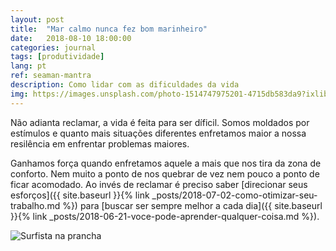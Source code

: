 ```yaml
---
layout: post
title:  "Mar calmo nunca fez bom marinheiro"
date:   2018-08-10 18:00:00
categories: journal
tags: [produtividade]
lang: pt
ref: seaman-mantra
description: Como lidar com as dificuldades da vida
img: https://images.unsplash.com/photo-1514747975201-4715db583da9?ixlib=rb-0.3.5&ixid=eyJhcHBfaWQiOjEyMDd9&s=68a7acc60c0f1408fd0fab08d2ca5071&auto=format&fit=crop&w=1350&q=80
---
```


Não adianta reclamar, a vida é feita para ser díficil.
Somos moldados por estímulos e quanto mais situações diferentes enfretamos maior a nossa resilência em enfrentar problemas maiores.

Ganhamos força quando enfretamos aquele a mais que nos tira da zona de conforto. Nem muito a ponto de nos quebrar de vez nem pouco a ponto de ficar acomodado. Ao invés de reclamar é preciso saber [direcionar seus esforços]({{ site.baseurl }}{% link _posts/2018-07-02-como-otimizar-seu-trabalho.md
 %}) para [buscar ser sempre melhor a cada dia]({{ site.baseurl }}{% link _posts/2018-06-21-voce-pode-aprender-qualquer-coisa.md %}).

![Surfista na prancha](https://images.unsplash.com/photo-1455264745730-cb3b76250ae8?ixlib=rb-0.3.5&ixid=eyJhcHBfaWQiOjEyMDd9&s=f7e384e6bc7ba03fea009a4e92b20924&auto=format&fit=crop&w=1327&q=80)
